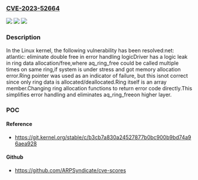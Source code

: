 ### [CVE-2023-52664](https://cve.mitre.org/cgi-bin/cvename.cgi?name=CVE-2023-52664)
![](https://img.shields.io/static/v1?label=Product&message=Linux&color=blue)
![](https://img.shields.io/static/v1?label=Version&message=5015024ddfe5%3C%200edb3ae8bfa3%20&color=brighgreen)
![](https://img.shields.io/static/v1?label=Vulnerability&message=n%2Fa&color=brighgreen)

### Description

In the Linux kernel, the following vulnerability has been resolved:net: atlantic: eliminate double free in error handling logicDriver has a logic leak in ring data allocation/free,where aq_ring_free could be called multiple times on same ring,if system is under stress and got memory allocation error.Ring pointer was used as an indicator of failure, but this isnot correct since only ring data is allocated/deallocated.Ring itself is an array member.Changing ring allocation functions to return error code directly.This simplifies error handling and eliminates aq_ring_freeon higher layer.

### POC

#### Reference
- https://git.kernel.org/stable/c/b3cb7a830a24527877b0bc900b9bd74a96aea928

#### Github
- https://github.com/ARPSyndicate/cve-scores

